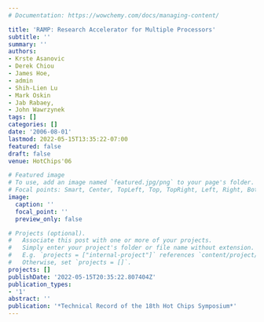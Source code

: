 ```yaml
---
# Documentation: https://wowchemy.com/docs/managing-content/

title: 'RAMP: Research Accelerator for Multiple Processors'
subtitle: ''
summary: ''
authors:
- Krste Asanovic
- Derek Chiou
- James Hoe, 
- admin
- Shih-Lien Lu
- Mark Oskin
- Jab Rabaey,
- John Wawrzynek
tags: []
categories: []
date: '2006-08-01'
lastmod: 2022-05-15T13:35:22-07:00
featured: false
draft: false
venue: HotChips'06

# Featured image
# To use, add an image named `featured.jpg/png` to your page's folder.
# Focal points: Smart, Center, TopLeft, Top, TopRight, Left, Right, BottomLeft, Bottom, BottomRight.
image:
  caption: ''
  focal_point: ''
  preview_only: false

# Projects (optional).
#   Associate this post with one or more of your projects.
#   Simply enter your project's folder or file name without extension.
#   E.g. `projects = ["internal-project"]` references `content/project/deep-learning/index.md`.
#   Otherwise, set `projects = []`.
projects: []
publishDate: '2022-05-15T20:35:22.807404Z'
publication_types:
- '1'
abstract: ''
publication: '*Technical Record of the 18th Hot Chips Symposium*'
---
```


